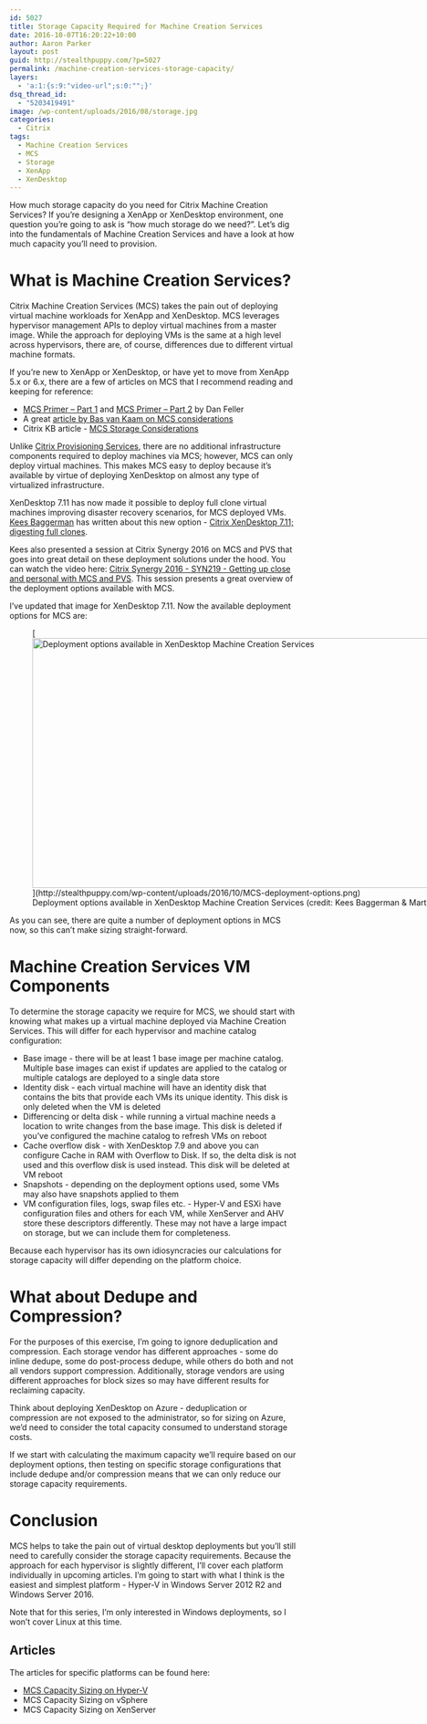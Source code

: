 ```yaml
---
id: 5027
title: Storage Capacity Required for Machine Creation Services
date: 2016-10-07T16:20:22+10:00
author: Aaron Parker
layout: post
guid: http://stealthpuppy.com/?p=5027
permalink: /machine-creation-services-storage-capacity/
layers:
  - 'a:1:{s:9:"video-url";s:0:"";}'
dsq_thread_id:
  - "5203419491"
image: /wp-content/uploads/2016/08/storage.jpg
categories:
  - Citrix
tags:
  - Machine Creation Services
  - MCS
  - Storage
  - XenApp
  - XenDesktop
---
```

How much storage capacity do you need for Citrix Machine Creation Services? If you&#8217;re designing a XenApp or XenDesktop environment, one question you&#8217;re going to ask is &#8220;how much storage do we need?&#8221;. Let&#8217;s dig into the fundamentals of Machine Creation Services and have a look at how much capacity you&#8217;ll need to provision.

# What is Machine Creation Services?

Citrix Machine Creation Services (MCS) takes the pain out of deploying virtual machine workloads for XenApp and XenDesktop. MCS leverages hypervisor management APIs to deploy virtual machines from a master image. While the approach for deploying VMs is the same at a high level across hypervisors, there are, of course, differences due to different virtual machine formats.

If you&#8217;re new to XenApp or XenDesktop, or have yet to move from XenApp 5.x or 6.x, there are a few of articles on MCS that I recommend reading and keeping for reference:

  * [MCS Primer – Part 1](https://www.citrix.com/blogs/2011/06/28/machine-creation-services-primer-part-1/) and [MCS Primer – Part 2](https://www.citrix.com/blogs/2011/08/05/machine-creation-services-primer-%E2%80%93-part-2/) by Dan Feller
  * A great [article by Bas van Kaam on MCS considerations](http://www.basvankaam.com/2016/02/09/citrix-machine-creation-services-what-to-consider/)
  * Citrix KB article - [MCS Storage Considerations](http://support.citrix.com/article/CTX218082)

Unlike [Citrix Provisioning Services](http://docs.citrix.com/en-us/provisioning/7-11.html), there are no additional infrastructure components required to deploy machines via MCS; however, MCS can only deploy virtual machines. This makes MCS easy to deploy because it&#8217;s available by virtue of deploying XenDesktop on almost any type of virtualized infrastructure.

XenDesktop 7.11 has now made it possible to deploy full clone virtual machines improving disaster recovery scenarios, for MCS deployed VMs. [Kees Baggerman](https://twitter.com/kbaggerman) has written about this new option - [Citrix XenDesktop 7.11; digesting full clones](http://blog.myvirtualvision.com/2016/10/06/citrix-xendesktop-7-11-digesting-full-clones/).

Kees also presented a session at Citrix Synergy 2016 on MCS and PVS that goes into great detail on these deployment solutions under the hood. You can watch the video here: [Citrix Synergy 2016 - SYN219 - Getting up close and personal with MCS and PVS](https://www.youtube.com/watch?v=p47JwwpUArQ). This session presents a great overview of the deployment options available with MCS.

I&#8217;ve updated that image for XenDesktop 7.11. Now the available deployment options for MCS are:

<figure id="attachment_5179" aria-describedby="caption-attachment-5179" style="width: 1024px" class="wp-caption alignnone">[<img class="wp-image-5179 size-large" src="http://stealthpuppy.com/wp-content/uploads/2016/10/MCS-deployment-options-1024x438.png" alt="Deployment options available in XenDesktop Machine Creation Services" width="1024" height="438" srcset="https://stealthpuppy.com/wp-content/uploads/2016/10/MCS-deployment-options-1024x438.png 1024w, https://stealthpuppy.com/wp-content/uploads/2016/10/MCS-deployment-options-150x64.png 150w, https://stealthpuppy.com/wp-content/uploads/2016/10/MCS-deployment-options-300x128.png 300w, https://stealthpuppy.com/wp-content/uploads/2016/10/MCS-deployment-options-768x329.png 768w" sizes="(max-width: 1024px) 100vw, 1024px" />](http://stealthpuppy.com/wp-content/uploads/2016/10/MCS-deployment-options.png)<figcaption id="caption-attachment-5179" class="wp-caption-text">Deployment options available in XenDesktop Machine Creation Services (credit: Kees Baggerman & Martijn Bosschaart)</figcaption></figure>

As you can see, there are quite a number of deployment options in MCS now, so this can&#8217;t make sizing straight-forward.

# Machine Creation Services VM Components

To determine the storage capacity we require for MCS, we should start with knowing what makes up a virtual machine deployed via Machine Creation Services. This will differ for each hypervisor and machine catalog configuration:

  * Base image - there will be at least 1 base image per machine catalog. Multiple base images can exist if updates are applied to the catalog or multiple catalogs are deployed to a single data store
  * Identity disk - each virtual machine will have an identity disk that contains the bits that provide each VMs its unique identity. This disk is only deleted when the VM is deleted
  * Differencing or delta disk - while running a virtual machine needs a location to write changes from the base image. This disk is deleted if you&#8217;ve configured the machine catalog to refresh VMs on reboot
  * Cache overflow disk - with XenDesktop 7.9 and above you can configure Cache in RAM with Overflow to Disk. If so, the delta disk is not used and this overflow disk is used instead. This disk will be deleted at VM reboot
  * Snapshots - depending on the deployment options used, some VMs may also have snapshots applied to them
  * VM configuration files, logs, swap files etc. - Hyper-V and ESXi have configuration files and others for each VM, while XenServer and AHV store these descriptors differently. These may not have a large impact on storage, but we can include them for completeness.

Because each hypervisor has its own idiosyncracies our calculations for storage capacity will differ depending on the platform choice.

# What about Dedupe and Compression?

For the purposes of this exercise, I&#8217;m going to ignore deduplication and compression. Each storage vendor has different approaches - some do inline dedupe, some do post-process dedupe, while others do both and not all vendors support compression. Additionally, storage vendors are using different approaches for block sizes so may have different results for reclaiming capacity.

Think about deploying XenDesktop on Azure - deduplication or compression are not exposed to the administrator, so for sizing on Azure, we&#8217;d need to consider the total capacity consumed to understand storage costs.

If we start with calculating the maximum capacity we&#8217;ll require based on our deployment options, then testing on specific storage configurations that include dedupe and/or compression means that we can only reduce our storage capacity requirements.

# Conclusion

MCS helps to take the pain out of virtual desktop deployments but you&#8217;ll still need to carefully consider the storage capacity requirements. Because the approach for each hypervisor is slightly different, I&#8217;ll cover each platform individually in upcoming articles. I&#8217;m going to start with what I think is the easiest and simplest platform - Hyper-V in Windows Server 2012 R2 and Windows Server 2016.

Note that for this series, I&#8217;m only interested in Windows deployments, so I won&#8217;t cover Linux at this time.

## Articles

The articles for specific platforms can be found here:

  * [MCS Capacity Sizing on Hyper-V](http://stealthpuppy.com/mcs-capacity-sizing-hyper-v/)
  * MCS Capacity Sizing on vSphere
  * MCS Capacity Sizing on XenServer